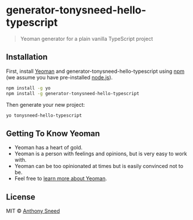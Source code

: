 # generator-tonysneed-hello-typescript
> Yeoman generator for a plain vanilla TypeScript project

## Installation

First, install [Yeoman](http://yeoman.io) and generator-tonysneed-hello-typescript using [npm](https://www.npmjs.com/) (we assume you have pre-installed [node.js](https://nodejs.org/)).

```bash
npm install -g yo
npm install -g generator-tonysneed-hello-typescript
```

Then generate your new project:

```bash
yo tonysneed-hello-typescript
```

## Getting To Know Yeoman

 * Yeoman has a heart of gold.
 * Yeoman is a person with feelings and opinions, but is very easy to work with.
 * Yeoman can be too opinionated at times but is easily convinced not to be.
 * Feel free to [learn more about Yeoman](http://yeoman.io/).

## License

MIT © [Anthony Sneed](http://blog.tonysneed.com)


[npm-image]: https://badge.fury.io/js/generator-tonysneed-hello-typescript.svg
[npm-url]: https://npmjs.org/package/generator-tonysneed-hello-typescript
[travis-image]: https://travis-ci.org/tonysneed/generator-tonysneed-hello-typescript.svg?branch=master
[travis-url]: https://travis-ci.org/tonysneed/generator-tonysneed-hello-typescript
[daviddm-image]: https://david-dm.org/tonysneed/generator-tonysneed-hello-typescript.svg?theme=shields.io
[daviddm-url]: https://david-dm.org/tonysneed/generator-tonysneed-hello-typescript
[coveralls-image]: https://coveralls.io/repos/tonysneed/generator-tonysneed-hello-typescript/badge.svg
[coveralls-url]: https://coveralls.io/r/tonysneed/generator-tonysneed-hello-typescript
